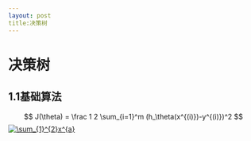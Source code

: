```yaml
---
layout: post
title:决策树
---
```

# 决策树
## 1.1基础算法
$$
J(\theta) = \frac 1 2 \sum_{i=1}^m (h_\theta(x^{(i)})-y^{(i)})^2
$$
<a href="https://www.codecogs.com/eqnedit.php?latex=\sum_{1}^{2}x^{a}" target="_blank"><img src="https://latex.codecogs.com/gif.latex?\sum_{1}^{2}x^{a}" title="\sum_{1}^{2}x^{a}" /></a>
